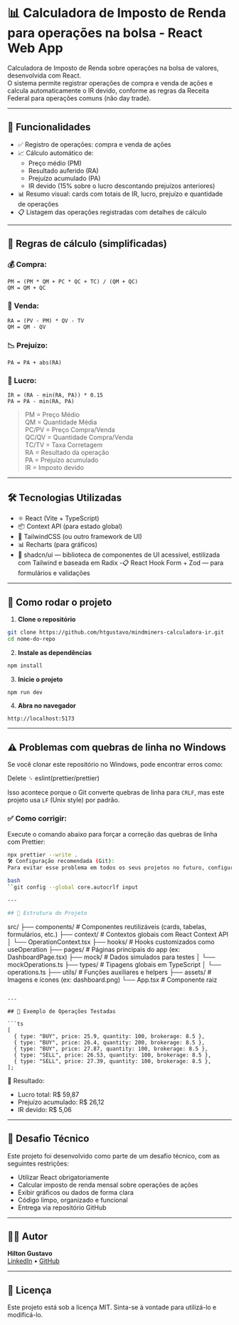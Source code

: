 # 📊 Calculadora de Imposto de Renda para operações na bolsa - React Web App

Calculadora de Imposto de Renda sobre operações na bolsa de valores, desenvolvida com React.  
O sistema permite registrar operações de compra e venda de ações e calcula automaticamente o IR devido, conforme as regras da Receita Federal para operações comuns (não day trade).

---

## 📌 Funcionalidades

- ✅ Registro de operações: compra e venda de ações
- 📈 Cálculo automático de:
  - Preço médio (PM)
  - Resultado auferido (RA)
  - Prejuízo acumulado (PA)
  - IR devido (15% sobre o lucro descontando prejuízos anteriores)
- 📊 Resumo visual: cards com totais de IR, lucro, prejuízo e quantidade de operações
- 📋 Listagem das operações registradas com detalhes de cálculo

---

## 🧠 Regras de cálculo (simplificadas)

### 💰 Compra:

```
PM = (PM * QM + PC * QC + TC) / (QM + QC)
QM = QM + QC
```

### 💸 Venda:

```
RA = (PV - PM) * QV - TV
QM = QM - QV
```

### 📉 Prejuízo:

```
PA = PA + abs(RA)
```

### 🧾 Lucro:

```
IR = (RA - min(RA, PA)) * 0.15
PA = PA - min(RA, PA)
```

> PM = Preço Médio  
> QM = Quantidade Média  
> PC/PV = Preço Compra/Venda  
> QC/QV = Quantidade Compra/Venda  
> TC/TV = Taxa Corretagem  
> RA = Resultado da operação  
> PA = Prejuízo acumulado  
> IR = Imposto devido

---

## 🛠️ Tecnologias Utilizadas

- ⚛️ React (Vite + TypeScript)
- 📦 Context API (para estado global)
- 💅 TailwindCSS (ou outro framework de UI)
- 📊 Recharts (para gráficos)
- 🧩 shadcn/ui — biblioteca de componentes de UI acessível, estilizada com Tailwind e baseada em Radix
  -📋 React Hook Form + Zod — para formulários e validações

---

## 🚀 Como rodar o projeto

1. **Clone o repositório**

```bash
git clone https://github.com/htgustavo/mindminers-calculadora-ir.git
cd nome-do-repo
```

2. **Instale as dependências**

```bash
npm install
```

3. **Inicie o projeto**

```bash
npm run dev
```

4. **Abra no navegador**

```
http://localhost:5173
```

---

## ⚠️ Problemas com quebras de linha no Windows

Se você clonar este repositório no Windows, pode encontrar erros como:

Delete ␍ eslint(prettier/prettier)


Isso acontece porque o Git converte quebras de linha para `CRLF`, mas este projeto usa `LF` (Unix style) por padrão.

### ✅ Como corrigir:

Execute o comando abaixo para forçar a correção das quebras de linha com Prettier:

```bash
npx prettier --write .
🛠️ Configuração recomendada (Git):
Para evitar esse problema em todos os seus projetos no futuro, configure o Git com:

bash
``git config --global core.autocrlf input

---

## 📂 Estrutura do Projeto

```
src/
├── components/         # Componentes reutilizáveis (cards, tabelas, formulários, etc.)
├── context/            # Contextos globais com React Context API
│   └── OperationContext.tsx
├── hooks/              # Hooks customizados como useOperation
├── pages/              # Páginas principais do app (ex: DashboardPage.tsx)
├── mock/               # Dados simulados para testes
│   └── mockOperations.ts
├── types/              # Tipagens globais em TypeScript
│   └── operations.ts
├── utils/              # Funções auxiliares e helpers
├── assets/             # Imagens e ícones (ex: dashboard.png)
└── App.tsx             # Componente raiz
```

---

## 🧪 Exemplo de Operações Testadas

```ts
[
  { type: "BUY", price: 25.9, quantity: 100, brokerage: 8.5 },
  { type: "BUY", price: 26.4, quantity: 200, brokerage: 8.5 },
  { type: "BUY", price: 27.87, quantity: 100, brokerage: 8.5 },
  { type: "SELL", price: 26.53, quantity: 100, brokerage: 8.5 },
  { type: "SELL", price: 27.39, quantity: 100, brokerage: 8.5 },
];
```

🧾 Resultado:

- Lucro total: R$ 59,87
- Prejuízo acumulado: R$ 26,12
- IR devido: R$ 5,06

---

## 📎 Desafio Técnico

Este projeto foi desenvolvido como parte de um desafio técnico, com as seguintes restrições:

- Utilizar React obrigatoriamente
- Calcular imposto de renda mensal sobre operações de ações
- Exibir gráficos ou dados de forma clara
- Código limpo, organizado e funcional
- Entrega via repositório GitHub

---

## 👨‍💻 Autor

**Hilton Gustavo**  
[LinkedIn](https://www.linkedin.com/in/hiltongustavo) • [GitHub](https://github.com/htgustavo)

---

## 📄 Licença

Este projeto está sob a licença MIT. Sinta-se à vontade para utilizá-lo e modificá-lo.
